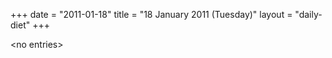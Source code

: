 +++
date = "2011-01-18"
title = "18 January 2011 (Tuesday)"
layout = "daily-diet"
+++


\<no entries\>
